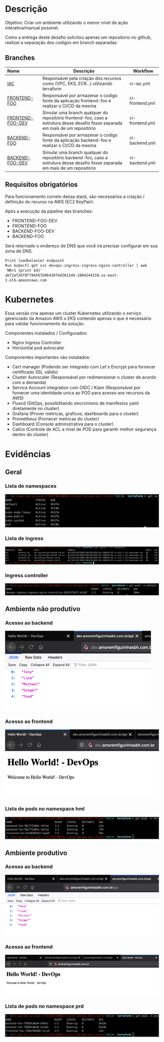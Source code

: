 # Descrição

Objetivo: Criar um ambiente utilizando o menor nível de ação interativa/manual possível.

Como a entrega deste desafio solicitou apenas um repositorio no github, realizei a separação dos codigos em branch separadas:

## Branches

| Nome                  |  Descrição                                                                                                                        | Workflow        |
| :-------------------  |  ---------------------------------------------------------------------------------------------                                    | --------        |
| [IAC](https://github.com/danielsantosdfs13/devops/tree/iac)                   |  Responsável pela criação dos recursos como (VPC, EKS, ECR...) utilizando terraform                                               | ci-iac.yml      |
| [FRONTEND-FOO](https://github.com/danielsantosdfs13/devops/tree/frontend-foo)          |  Responsável por armazenar o codigo fonte da aplicação frontend-foo e realizar o CI/CD da mesma                                   | ci-frontend.yml |
| [FRONTEND-FOO-DEV](https://github.com/danielsantosdfs13/devops/tree/frontend-foo-dev)      |  Simular uma branch qualquer do repositório frontend-foo, caso a estrutura desse desafio fosse separada em mais de um repositório | ci-frontend.yml |
| [BACKEND-FOO](https://github.com/danielsantosdfs13/devops/tree/backend-foo)           |  Responsável por armazenar o codigo fonte da aplicação backend-foo e realizar o CI/CD da mesma                                    | ci-backend.yml  |
| [BACKEND-FOO-DEV](https://github.com/danielsantosdfs13/devops/tree/backend-foo-dev)       |  Simular uma branch qualquer do repositório backend-foo, caso a estrutura desse desafio fosse separada em mais de um repositório  | ci-backend.yml  |

## Requisitos obrigatórios

Para funcionamento correto dessa stack, são necessários a criação / definição do recurso na AWS (EC2 KeyPair). 

Após a execução da pipeline das branches:

-   FRONTEND-FOO-DEV
-   FRONTEND-FOO
-   BACKEND-FOO-DEV
-   BACKEND-FOO

Será retornado o endereço de DNS que você irá precisar configurar em sua zona de DNS.

```
Print loadbalancer endpoint
Run kubectl get svc devops-ingress-ingress-nginx-controller | awk 'NR>1 {print $4}'
abf2af26f0f784567b0643074d2613d4-1804244159.us-east-1.elb.amazonaws.com
```

# Kubernetes

Essa versão cria apenas um cluster Kubernetes utilizando o serviço gerenciado da Amazon AWS o EKS contendo apenas o que é necessário para validar funcionamento da solução. 

Componentes instalados / Configurados:

- Nginx Ingress Controller
- Horizontal pod autoscaler

Componentes importantes não instalados:

- Cert manager (Podendo ser integrado com Let`s Encrypt para fornecer certificado SSL válido)
- Cluster Autoscaler (Responsável por redimensionar o cluster de acordo com a demanda)
- Service Account integration com OIDC / Kiam (Responsável por fornecer uma identidade unica ao POD para acesso aos recursos da AWS)
- Fluxcd (GitOps, possibilitando sincronismo de manifestos yaml diretamente no cluster)
- Grafana (Prover metricas, graficos, dashboards para o cluster)
- Prometheus (Fornecer metricas do cluster) 
- Dashboard (Console administrativa para o cluster)
- Calico (Controle de ACL a nível de POD para garantir melhor segurança dentro do cluster)

# Evidências

## Geral

### Lista de namespaces
![ns-list](src/kubernetes/ns-list.png)

### Lista de ingress
![ingress-list](src/kubernetes/ingress.png)

### Ingress controller
![ingress-list](src/kubernetes/pods-default.png)

## Ambiente não produtivo 

### Acesso ao backend

![Backend-dev](src/application/backend-dev.png)

### Acesso ao frontend

![Frontend-dev](src/application/frontend-dev.png)

### Lista de pods no namespace hml

![Pods-hml](src/kubernetes/pods-hml.png)

## Ambiente produtivo 

### Acesso ao backend

![Backend-prd](src/application/backend-prd.png)

### Acesso ao frontend

![Frontend-prd](src/application/frontend-prd.png)

### Lista de pods no namespace prd

![Frontend-prd](src/kubernetes/pods-prd.png)
